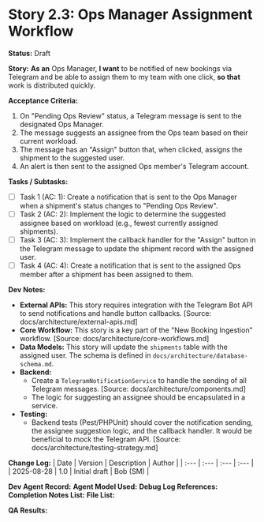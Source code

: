 # Story 2.3: Ops Manager Assignment Workflow

**Status:** Draft

**Story:**
**As an** Ops Manager,
**I want** to be notified of new bookings via Telegram and be able to assign them to my team with one click,
**so that** work is distributed quickly.

**Acceptance Criteria:**
1.  On "Pending Ops Review" status, a Telegram message is sent to the designated Ops Manager.
2.  The message suggests an assignee from the Ops team based on their current workload.
3.  The message has an "Assign" button that, when clicked, assigns the shipment to the suggested user.
4.  An alert is then sent to the assigned Ops member's Telegram account.

**Tasks / Subtasks:**
- [ ] Task 1 (AC: 1): Create a notification that is sent to the Ops Manager when a shipment's status changes to "Pending Ops Review".
- [ ] Task 2 (AC: 2): Implement the logic to determine the suggested assignee based on workload (e.g., fewest currently assigned shipments).
- [ ] Task 3 (AC: 3): Implement the callback handler for the "Assign" button in the Telegram message to update the shipment record with the assigned user.
- [ ] Task 4 (AC: 4): Create a notification that is sent to the assigned Ops member after a shipment has been assigned to them.

**Dev Notes:**
*   **External APIs:** This story requires integration with the Telegram Bot API to send notifications and handle button callbacks. [Source: docs/architecture/external-apis.md]
*   **Core Workflow:** This story is a key part of the "New Booking Ingestion" workflow. [Source: docs/architecture/core-workflows.md]
*   **Data Models:** This story will update the `shipments` table with the assigned user. The schema is defined in `docs/architecture/database-schema.md`.
*   **Backend:**
    *   Create a `TelegramNotificationService` to handle the sending of all Telegram messages. [Source: docs/architecture/components.md]
    *   The logic for suggesting an assignee should be encapsulated in a service.
*   **Testing:**
    *   Backend tests (Pest/PHPUnit) should cover the notification sending, the assignee suggestion logic, and the callback handler. It would be beneficial to mock the Telegram API. [Source: docs/architecture/testing-strategy.md]

**Change Log:**
| Date | Version | Description | Author |
| :--- | :--- | :--- | :--- |
| 2025-08-28 | 1.0 | Initial draft | Bob (SM) |

**Dev Agent Record:**
**Agent Model Used:**
**Debug Log References:**
**Completion Notes List:**
**File List:**

**QA Results:**